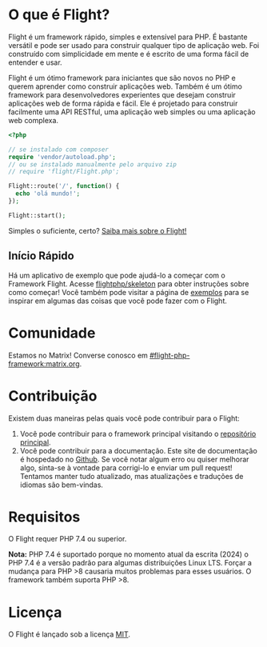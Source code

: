 # O que é Flight?

Flight é um framework rápido, simples e extensível para PHP. É bastante versátil e pode ser usado para construir qualquer tipo de aplicação web. Foi construído com simplicidade em mente e é escrito de uma forma fácil de entender e usar.

Flight é um ótimo framework para iniciantes que são novos no PHP e querem aprender como construir aplicações web. Também é um ótimo framework para desenvolvedores experientes que desejam construir aplicações web de forma rápida e fácil. Ele é projetado para construir facilmente uma API RESTful, uma aplicação web simples ou uma aplicação web complexa.

```php
<?php

// se instalado com composer
require 'vendor/autoload.php';
// ou se instalado manualmente pelo arquivo zip
// require 'flight/Flight.php';

Flight::route('/', function() {
  echo 'olá mundo!';
});

Flight::start();
```

Simples o suficiente, certo? [Saiba mais sobre o Flight!](learn)

## Início Rápido
Há um aplicativo de exemplo que pode ajudá-lo a começar com o Framework Flight. Acesse [flightphp/skeleton](https://github.com/flightphp/skeleton) para obter instruções sobre como começar! Você também pode visitar a página de [exemplos](examples) para se inspirar em algumas das coisas que você pode fazer com o Flight.

# Comunidade

Estamos no Matrix! Converse conosco em [#flight-php-framework:matrix.org](https://matrix.to/#/#flight-php-framework:matrix.org).

# Contribuição

Existem duas maneiras pelas quais você pode contribuir para o Flight:

1. Você pode contribuir para o framework principal visitando o [repositório principal](https://github.com/flightphp/core).
1. Você pode contribuir para a documentação. Este site de documentação é hospedado no [Github](https://github.com/flightphp/docs). Se você notar algum erro ou quiser melhorar algo, sinta-se à vontade para corrigi-lo e enviar um pull request! Tentamos manter tudo atualizado, mas atualizações e traduções de idiomas são bem-vindas.

# Requisitos

O Flight requer PHP 7.4 ou superior.

**Nota:** PHP 7.4 é suportado porque no momento atual da escrita (2024) o PHP 7.4 é a versão padrão para algumas distribuições Linux LTS. Forçar a mudança para PHP >8 causaria muitos problemas para esses usuários. O framework também suporta PHP >8.

# Licença

O Flight é lançado sob a licença [MIT](https://github.com/flightphp/core/blob/master/LICENSE).  